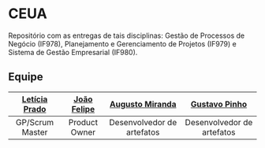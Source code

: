# CEUA

Repositório com as entregas de tais disciplinas: Gestão de Processos de Negócio (IF978), Planejamento e Gerenciamento de Projetos (IF979) e Sistema de Gestão Empresarial (IF980).

## Equipe

| [Letícia Prado](https://github.com/leticiapcb) | [João Felipe](https://github.com/felipinas) | [Augusto Miranda](https://github.com/Agso7) | [Gustavo Pinho](https://github.com/gustavopsm) | 
|:---------------------:|:------------------:|:----------------:|:--------------------:|
|GP/Scrum Master | Product Owner | Desenvolvedor de artefatos | Desenvolvedor de artefatos |
